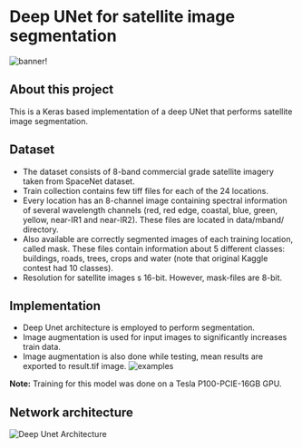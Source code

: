 # Deep UNet for satellite image segmentation

![banner](https://i.imgur.com/hjITfpc.png)!

## About this project
This is a Keras based implementation of a deep UNet that performs satellite image segmentation.

## Dataset
* The dataset consists of 8-band commercial grade satellite imagery taken from SpaceNet dataset.
* Train collection contains few tiff files for each of the 24 locations.
* Every location has an 8-channel image containing spectral information of several wavelength channels (red, red edge, coastal, blue, green, yellow, near-IR1 and near-IR2). These files are located in data/mband/ directory.
* Also available are correctly segmented images of each training location, called mask. These files contain information about 5 different classes: buildings, roads, trees, crops and water (note that original Kaggle contest had 10 classes).
* Resolution for satellite images s 16-bit. However, mask-files are 8-bit.

## Implementation
* Deep Unet architecture is employed to perform segmentation.
* Image augmentation is used for input images to significantly increases train data.
* Image augmentation is also done while testing, mean results are exported to result.tif image.
![examples](https://i.imgur.com/34lq5bD.jpg)

**Note:** Training for this model was done on a Tesla P100-PCIE-16GB GPU.

## Network architecture
![Deep Unet Architecture](https://i.imgur.com/zX1r5Rx.png)
